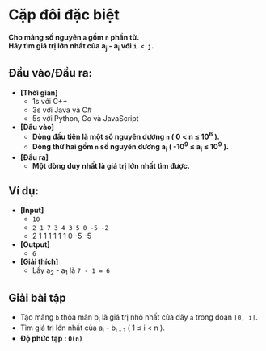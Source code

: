# Cặp đôi đặc biệt
   **Cho mảng số nguyên `a` gồm `n` phần tử.<br>
   Hãy tìm giá trị lớn nhất của a<sub>j</sub> - a<sub>i</sub> với `i < j`.**

## Đầu vào/Đầu ra:
- **[Thời gian]**
   - 1s với C++ 
   - 3s với Java và C#
   - 5s với Python, Go và JavaScript
- **[Đầu vào]**
    - **Dòng đầu tiên là một số nguyên dương `n` ( 0 < n ≤ 10<sup>6</sup> ).**
    - **Dòng thứ hai gồm `n` số nguyên dương a<sub>i</sub> ( -10<sup>9</sup> ≤ a<sub>i</sub> ≤ 10<sup>9</sup> ).**
- **[Đầu ra]** 
    - **Một dòng duy nhất là giá trị lớn nhất tìm được.**

## Ví dụ:
- **[Input]**
   - `10`
   - `2 1 7 3 4 3 5 0 -5 -2`
   -  2 1 1 1 1 1 1 0 -5 -5
- **[Output]**
   - `6`
- **[Giải thích]**
   - Lấy a<sub>2</sub> - a<sub>1</sub> là `7 - 1 = 6`

## Giải bài tập
   - Tạo mảng `b` thỏa mãn b<sub>i</sub> là giá trị nhỏ nhất của dãy `a` trong đoạn `[0, i]`.
   - Tìm giá trị lớn nhất của a<sub>i</sub> - b<sub>i - 1</sub> ( 1 ≤ i < n ).
   - **Độ phức tạp : `O(n)`**
